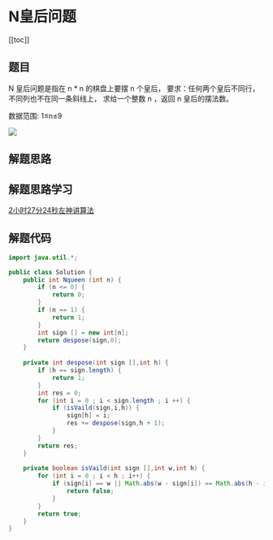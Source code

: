 # N皇后问题
[[toc]]

## 题目
N 皇后问题是指在 n * n 的棋盘上要摆 n 个皇后，
要求：任何两个皇后不同行，不同列也不在同一条斜线上，
求给一个整数 n ，返回 n 皇后的摆法数。

数据范围: 1≤n≤9

![](img/62f6bfe4df9a88a0c4d95e8edd450c75.png)

## 解题思路


## 解题思路学习
[2小时27分24秒左神讲算法](https://www.bilibili.com/video/BV13g41157hK?p=10&vd_source=fd5e0f3c8528dd8670e2db083a720f67)

## 解题代码
```java
import java.util.*;

public class Solution {
    public int Nqueen (int n) {
        if (n <= 0) {
            return 0;
        }
        if (n == 1) {
            return 1;
        }
        int sign [] = new int[n];
        return despose(sign,0);
    }
    
    private int despose(int sign [],int h) {
        if (h == sign.length) {
            return 1;
        }
        int res = 0;
        for (int i = 0 ; i < sign.length ; i ++) {
            if (isVaild(sign,i,h)) {
                sign[h] = i;
                res += despose(sign,h + 1);
            }   
        }
        return res;
    }
    
    private boolean isVaild(int sign [],int w,int h) {
        for (int i = 0 ; i < h ; i++) {
            if (sign[i] == w || Math.abs(w - sign[i]) == Math.abs(h - i)) {
                return false;
            }
        }
        return true;
    }
}
```
